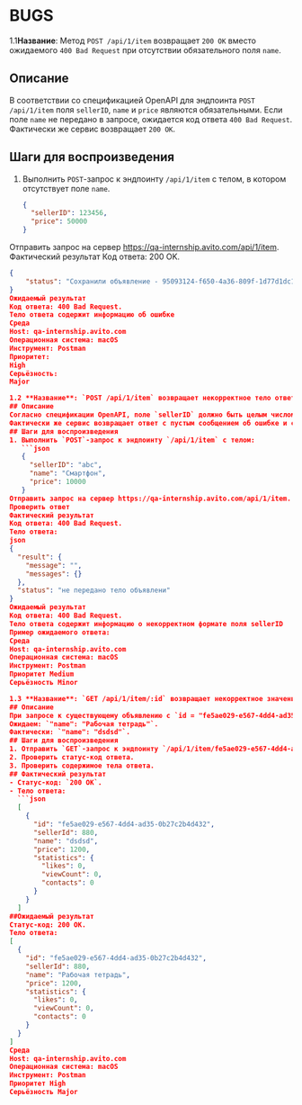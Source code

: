 # BUGS
1.1**Название**: Метод `POST /api/1/item` возвращает `200 OK` вместо ожидаемого `400 Bad Request` при отсутствии обязательного поля `name`.
## Описание
В соответствии со спецификацией OpenAPI для эндпоинта `POST /api/1/item` поля `sellerID`, `name` и `price` являются обязательными. Если поле `name` не передано в запросе, ожидается код ответа `400 Bad Request`. Фактически же сервис возвращает `200 OK`.
## Шаги для воспроизведения
1. Выполнить `POST`-запрос к эндпоинту `/api/1/item` с телом, в котором отсутствует поле `name`. 
   ```json
   {
     "sellerID": 123456,
     "price": 50000
   }
Отправить запрос на сервер https://qa-internship.avito.com/api/1/item.
Фактический результат
Код ответа: 200 OK.
```json
{
    "status": "Сохранили объявление - 95093124-f650-4a36-809f-1d77d1dc1e2a"
}
Ожидаемый результат
Код ответа: 400 Bad Request.
Тело ответа содержит информацию об ошибке
Среда
Host: qa-internship.avito.com
Операционная система: macOS
Инструмент: Postman
Приоритет:
High
Серьёзность:
Major

1.2 **Название**: `POST /api/1/item` возвращает некорректное тело ответа при передаче `sellerID` некорректного типа (string вместо int).
## Описание
Согласно спецификации OpenAPI, поле `sellerID` должно быть целым числом. При передаче в запросе строки вместо числа ожидается ответ с кодом `400 Bad Request` и описание ошибки, указывающее на некорректный тип данных.  
Фактически же сервис возвращает ответ с пустым сообщением об ошибке и статусом `не передано тело объявлени`.
## Шаги для воспроизведения
1. Выполнить `POST`-запрос к эндпоинту `/api/1/item` с телом:
   ```json
   {
     "sellerID": "abc",
     "name": "Смартфон",
     "price": 10000
   }
Отправить запрос на сервер https://qa-internship.avito.com/api/1/item.
Проверить ответ
Фактический результат
Код ответа: 400 Bad Request.
Тело ответа:
json
{
  "result": {
    "message": "",
    "messages": {}
  },
  "status": "не передано тело объявлени"
}
Ожидаемый результат
Код ответа: 400 Bad Request.
Тело ответа содержит информацию о некорректном формате поля sellerID
Пример ожидаемого ответа:
Среда
Host: qa-internship.avito.com
Операционная система: macOS
Инструмент: Postman 
Приоритет Medium
Серьёзность Minor

1.3 **Название**: `GET /api/1/item/:id` возвращает некорректное значение поля `name` для существующего объявления.
## Описание
При запросе к существующему объявлению с `id = "fe5ae029-e567-4dd4-ad35-0b27c2b4d432"` возвращается некорректное значение поля `name`.  
Ожидаем: `"name": "Рабочая тетрадь"`.  
Фактически: `"name": "dsdsd"`.
## Шаги для воспроизведения
1. Отправить `GET`-запрос к эндпоинту `/api/1/item/fe5ae029-e567-4dd4-ad35-0b27c2b4d432`.
2. Проверить статус-код ответа.
3. Проверить содержимое тела ответа.
## Фактический результат
- Статус-код: `200 OK`.
- Тело ответа:
  ```json
  [
    {
      "id": "fe5ae029-e567-4dd4-ad35-0b27c2b4d432",
      "sellerId": 880,
      "name": "dsdsd",
      "price": 1200,
      "statistics": {
        "likes": 0,
        "viewCount": 0,
        "contacts": 0
      }
    }
  ]
##Ожидаемый результат
Статус-код: 200 OK.
Тело ответа:
[
  {
    "id": "fe5ae029-e567-4dd4-ad35-0b27c2b4d432",
    "sellerId": 880,
    "name": "Рабочая тетрадь",
    "price": 1200,
    "statistics": {
      "likes": 0,
      "viewCount": 0,
      "contacts": 0
    }
  }
]
Среда
Host: qa-internship.avito.com
Операционная система: macOS
Инструмент: Postman
Приоритет High
Серьёзность Major